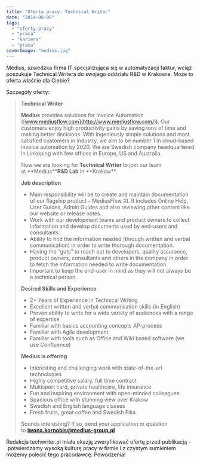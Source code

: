 ```yaml
---
title: "Oferta pracy: Technical Writer"
date: "2014-08-06"
tags:
  - "oferty-pracy"
  - "praca"
  - "kariera"
  - "praca"
coverImage: "medius.jpg"
---
```


Medius, szwedzka firma IT specjalizująca się w automatyzacji faktur, wciąż
poszukuje Technical Writera do swojego oddziału R&D w Krakowie. Może to oferta
właśnie dla Ciebie?

Szczegóły oferty:

> **Technical Writer**
>
> **Medius** provides solutions for Invoice Automation
> ([www.mediusflow.com](http://www.mediusflow.com/)). Our customers enjoy high
> productivity gains by saving tons of time and making better decisions. With
> ingeniously simple solutions and most satisfied customers in industry, we aim
> to be number 1 in cloud-based invoice automation by 2020. We are Swedish
> company headquartered in Linköping with few offices in Europe, US and
> Australia.
>
> Now we are looking for **Technical Writer** to join our team
> at **Medius\*\***R&D Lab** in **Krakow\*\*.
>
> **Job description**
>
> - Main responsibility will be to create and maintain documentation of our
>   flagship product – MediusFlow XI. It includes Online Help, User Guides,
>   Admin Guides and also reviewing other content like our website or release
>   notes.
> - Work with our development teams and product owners to collect information
>   and develop documents used by end-users and consultants.
> - Ability to find the information needed (through written and verbal
>   communication) in order to write thorough documentation.
> - Having the “guts” to reach out to developers, quality assurance, product
>   owners, consultants and others in the company in order to fetch the
>   information needed to write documentation.
> - Important to keep the end-user in mind as they will not always be a
>   technical person.
>
> **Desired Skills and Experience**
>
> - 2+ Years of Experience in Technical Writing
> - Excellent written and verbal communication skills (in English)
> - Proven ability to write for a wide variety of audiences with a range of
>   expertise
> - Familiar with basics accounting concepts AP-process
> - Familiar with Agile development
> - Familiar with tools such as Office and Wiki based software (we use
>   Confluence)
>
> **Medius is offering**
>
> - Interesting and challenging work with state-of-the-art technologies
> - Highly competitive salary, full time contract
> - Multisport card, private healthcare, life insurance
> - Fun and inspiring environment with open-minded colleagues
> - Spacious office with stunning view over Krakow
> - Swedish and English language classes
> - Fresh fruits, great coffee and Swedish Fika
>
> Sounds interesting? If so, send your application or question
> to [**iwona.kornobis@medius-group.pl**](mailto:iwona.kornobis@medius-group.pl)

Redakcja techwriter.pl miała okazję zweryfikować ofertę przed publikacją -
 potwierdzamy wysoką kulturę pracy w firmie i z czystym sumieniem możemy polecić
tego pracodawcę. Powodzenia!
